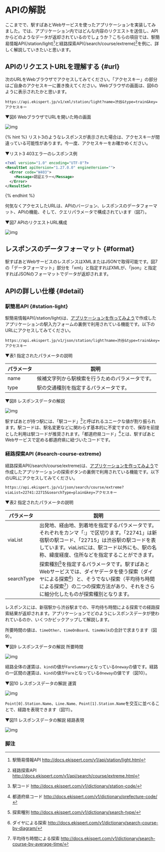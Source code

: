 # APIの解説

ここまでで、駅すぱあとWebサービスを使ったアプリケーションを実装してみました。では、アプリケーション内ではどんな内容のリクエストを送信し、APIからどのようなデータが返却されているのでしょうか？こちらの項目では、駅簡易情報API(/station/light)[^1]と経路探索API(/search/course/extreme)[^2]を例に、詳しく解説していきたいと思います。

## APIのリクエストURLを理解する {#url}

次のURLをWebブラウザでアクセスしてみてください。「アクセスキー」の部分はご自身のアクセスキーに置き換えてください。Webブラウザの画面は、図6のように表示されたかと思います。

```
https://api.ekispert.jp/v1/xml/station/light?name=渋谷&type=train&key=アクセスキー
```

▼図6 WebブラウザでURLを開いた時の画面

![img](/img/6.png)

{% hint %}
リスト3のようなレスポンスが表示された場合は、アクセスキーが間違っている可能性があります。今一度、アクセスキーをお確かめください。

▼リスト3 403エラーのレスポンス例

```xml
<?xml version="1.0" encoding="UTF-8"?>
<ResultSet apiVersion="1.27.0.0" engineVersion="">
  <Error code="W403">
    <Message>認証エラー</Message>
  </Error>
</ResultSet>
```
{% endhint %}

何気なくアクセスしたURLは、APIのバージョン、レスポンスのデータフォーマット、APIの機能、そして、クエリパラメータで構成されています（図7）。

▼図7 APIのリクエストURL構成

![img](/img/7.png)

## レスポンスのデータフォーマット {#format}

駅すぱあとWebサービスのレスポンスはXMLまたはJSONで取得可能です。図7の「データフォーマット」部分を「xml」と指定すればXMLが、「json」と指定すればJSONのフォーマットでデータが返却されます。

## APIの詳しい仕様 {#detail}

### 駅簡易API {#station-light}

駅簡易情報API(/station/light)は、[アプリケーションを作ってみよう](/docs/app.md)で作成したアプリケーションの駅入力フォームの裏側で利用されている機能です。以下のURLにアクセスしてみてください。

```
https://api.ekispert.jp/v1/json/station/light?name=渋谷&type=train&key=アクセスキー
```

▼表1 指定されたパラメータの説明

|パラメータ|説明|
|---|---|
|name|候補文字列から駅検索を行うためのパラメータです。|
|type|駅の交通種別を指定するパラメータです。|

▼図8 レスポンスデータの解説

![img](/img/8.png)

駅すぱあとが持つ駅には、「駅コード」[^3]と呼ばれるユニークな値が割り振られます。駅コードは、駅名変更などに関わらず基本的に不変ですので、保存を前提とした利用は駅コードが推奨されます。「都道府県コード」[^4]とは、駅すぱあとWebサービスで定める都道府県に紐づいたコードです。

### 経路探索API {#search-course-extreme}

経路探索API(/search/course/extreme)は、[アプリケーションを作ってみよう](/docs/app.md)で作成したアプリケーションの探索ボタンの裏側で利用されている機能です。以下のURLにアクセスしてみてください。

```
https://api.ekispert.jp/v1/json/search/course/extreme?viaList=22741:22715&searchType=plain&key=アクセスキー
```

▼表2 指定されたパラメータの説明

|パラメータ|説明|
|---|---|
|viaList|出発地、経由地、到着地を指定するパラメータです。それぞれをカンマ「:」で区切ります。「22741」は新宿駅の駅コード、「22715」は渋谷駅の駅コードを表しています。viaListには、駅コード以外にも、駅の名称、緯度経度、住所などを指定することができます。|
|searchType|探索種別[^5]を指定するパラメータです。駅すぱあとWebサービスでは、ダイヤデータを使う探索（ダイヤによる探索[^6]）と、そうでない探索（平均待ち時間による探索[^7]）の二つの探索方法があり、それをさらに細分化したものが探索種別となります。|

レスポンスには、新宿駅から渋谷駅までの、平均待ち時間による探索での経路探索結果が返却されます。アプリケーションでどのようにレスポンスデータが使われているのか、いくつかピックアップして解説します。

所要時間の値は、`timeOther`、`timeOnBoard`、`timeWalk`の合計で求まります（図9）。

▼図9 レスポンスデータの解説 所要時間

![img](/img/9.png)

経路全体の運賃は、`kind`の値が`FareSummary`となっている`Oneway`の値です。経路の一区間の運賃は、`kind`の値が`Fare`となっている`Oneway`の値です（図10）。

▼図10 レスポンスデータの解説 運賃

![img](/img/10.png)

`Point[0].Station.Name`、`Line.Name、Point[1].Station.Name`を交互に並べることで、経路を表現できます（図11）。

▼図11 レスポンスデータの解説 経路表現

![img](/img/11.png)


### 脚注
[^1]: 駅簡易情報API http://docs.ekispert.com/v1/api/station/light.html
[^2]: 経路探索API http://docs.ekispert.com/v1/api/search/course/extreme.html
[^3]: 駅コード http://docs.ekispert.com/v1/dictionary/station-code/
[^4]: 都道府県コード http://docs.ekispert.com/v1/dictionary/prefecture-code/
[^5]: 探索種別 http://docs.ekispert.com/v1/dictionary/search-type/
[^6]: ダイヤによる探索 http://docs.ekispert.com/v1/dictionary/search-course-by-diagram/
[^7]: 平均待ち時間による探索 http://docs.ekispert.com/v1/dictionary/search-course-by-average-time/
